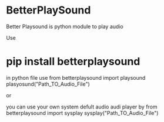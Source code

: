 # BetterPlaySound
Better Playsound is python module to play audio

Use  
# pip install betterplaysound

in python file 
use 
from  betterplaysound import playsound
plasyosund("Path_TO_Audio_File")

or 


you can use your own system defult audio audi player by 
from  betterplaysound import sysplay
sysplay("Path_TO_Audio_File")


